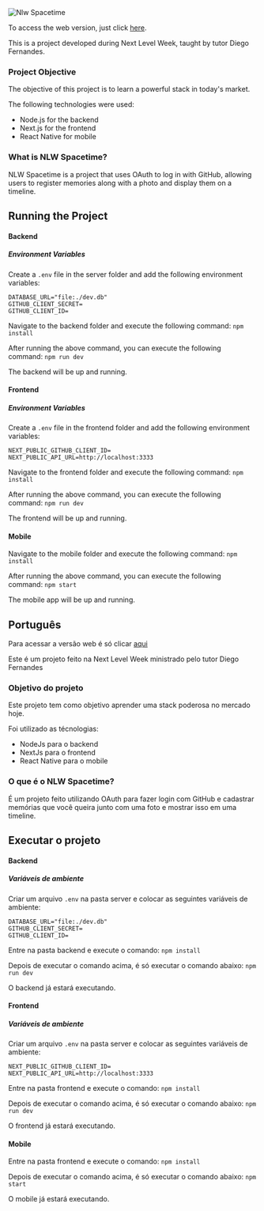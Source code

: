 <img src="https://efficient-sloth-d85.notion.site/image/https%3A%2F%2Fs3-us-west-2.amazonaws.com%2Fsecure.notion-static.com%2Fef4d7a33-eb32-4e83-8f45-7c3bb87119ff%2Ffavicon.png?id=e3d8fd73-8393-4d03-839b-d85371e63c54&table=block&spaceId=08f749ff-d06d-49a8-a488-9846e081b224&width=200&userId=&cache=v2" alt="Nlw Spacetime">

To access the web version, just click [here](https://nlw-spacetime-mocha.vercel.app/).

This is a project developed during Next Level Week, taught by tutor Diego Fernandes.

### Project Objective

The objective of this project is to learn a powerful stack in today's market.

The following technologies were used:

- Node.js for the backend
- Next.js for the frontend
- React Native for mobile

### What is NLW Spacetime?

NLW Spacetime is a project that uses OAuth to log in with GitHub, allowing users to register memories along with a photo and display them on a timeline.

## Running the Project

#### Backend

##### Environment Variables
Create a `.env` file in the server folder and add the following environment variables:

```
DATABASE_URL="file:./dev.db"
GITHUB_CLIENT_SECRET=
GITHUB_CLIENT_ID=
```

Navigate to the backend folder and execute the following command:
`npm install`

After running the above command, you can execute the following command:
`npm run dev`

The backend will be up and running.

#### Frontend

##### Environment Variables
Create a `.env` file in the frontend folder and add the following environment variables:

```
NEXT_PUBLIC_GITHUB_CLIENT_ID=
NEXT_PUBLIC_API_URL=http://localhost:3333
```

Navigate to the frontend folder and execute the following command:
`npm install`

After running the above command, you can execute the following command:
`npm run dev`

The frontend will be up and running.

#### Mobile

Navigate to the mobile folder and execute the following command:
`npm install`

After running the above command, you can execute the following command:
`npm start`

The mobile app will be up and running.

## Português
Para acessar a versão web é só clicar [aqui](https://nlw-spacetime-mocha.vercel.app/)

Este é um projeto feito na Next Level Week ministrado pelo tutor Diego Fernandes

### Objetivo do projeto

Este projeto tem como objetivo aprender uma stack poderosa no mercado hoje.

Foi utilizado as técnologias:

- NodeJs para o backend
- NextJs para o frontend
- React Native para o mobile

### O que é o NLW Spacetime?

É um projeto feito utilizando OAuth para fazer login com GitHub e cadastrar memórias que você queira junto com uma foto e mostrar isso em uma timeline.

## Executar o projeto

#### Backend

##### Variáveis de ambiente
Criar um arquivo `.env` na pasta server e colocar as seguintes variáveis de ambiente:

```
DATABASE_URL="file:./dev.db"
GITHUB_CLIENT_SECRET=
GITHUB_CLIENT_ID=
```

Entre na pasta backend e execute o comando:
`npm install`

Depois de executar o comando acima, é só executar o comando abaixo:
`npm run dev`

O backend já estará executando.

#### Frontend

##### Variáveis de ambiente
Criar um arquivo `.env` na pasta server e colocar as seguintes variáveis de ambiente:

```
NEXT_PUBLIC_GITHUB_CLIENT_ID=
NEXT_PUBLIC_API_URL=http://localhost:3333
```

Entre na pasta frontend e execute o comando:
`npm install`

Depois de executar o comando acima, é só executar o comando abaixo:
`npm run dev`

O frontend já estará executando.

#### Mobile

Entre na pasta frontend e execute o comando:
`npm install`

Depois de executar o comando acima, é só executar o comando abaixo:
`npm start`

O mobile já estará executando.
